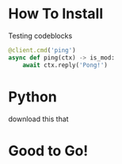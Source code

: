 # How To Install

Testing codeblocks

```python
@client.cmd('ping')
async def ping(ctx) -> is_mod:
    await ctx.reply('Pong!')
```

# Python

download this that

# Good to Go!
